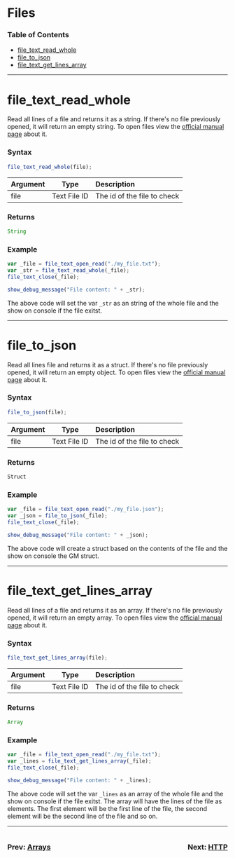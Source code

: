# Files
### Table of Contents
- [file_text_read_whole](#file_text_read_whole)
- [file_to_json](#file_to_json)
- [file_text_get_lines_array](#file_text_get_lines_array)

---
# file_text_read_whole
Read all lines of a file and returns it as a string. If there's no file previously opened, it will return an empty string. To open files view the [official manual page](https://manual.yoyogames.com/GameMaker_Language/GML_Reference/File_Handling/Text_Files/file_text_open_read.htm) about it.

### Syntax
  ```js
  file_text_read_whole(file);
  ```

| Argument | Type | Description |
| :--- | :---: | :--- |
| file | Text File ID | The id of the file to check |
### Returns
  ```js
  String
  ```

### Example
```js
var _file = file_text_open_read("./my_file.txt"); 
var _str = file_text_read_whole(_file);
file_text_close(_file);

show_debug_message("File content: " + _str);
```

The above code will set the var `_str` as an string of the whole file and the show on console if the file exitst.

---

# file_to_json
Read all lines file and returns it as a struct. If there's no file previously opened, it will return an empty object. To open files view the [official manual page](https://manual.yoyogames.com/GameMaker_Language/GML_Reference/File_Handling/Text_Files/file_text_open_read.htm) about it.

### Syntax
  ```js
  file_to_json(file);
  ```

| Argument | Type | Description |
| :--- | :---: | :--- |
| file | Text File ID | The id of the file to check |
### Returns
  ```js
  Struct
  ```

### Example
```js
var _file = file_text_open_read("./my_file.json"); 
var _json = file_to_json(_file);
file_text_close(_file);

show_debug_message("File content: " + _json);
```

The above code will create a struct based on the contents of the file and the show on console the GM struct.

---
# file_text_get_lines_array
Read all lines of a file and returns it as an array. If there's no file previously opened, it will return an empty array. To open files view the [official manual page](https://manual.yoyogames.com/GameMaker_Language/GML_Reference/File_Handling/Text_Files/file_text_open_read.htm) about it.

### Syntax
  ```js
  file_text_get_lines_array(file);
  ```

| Argument | Type | Description |
| :--- | :---: | :--- |
| file | Text File ID | The id of the file to check |
### Returns
  ```js
  Array
  ```

### Example
```js
var _file = file_text_open_read("./my_file.txt"); 
var _lines = file_text_get_lines_array(_file);
file_text_close(_file);

show_debug_message("File content: " + _lines);
```

The above code will set the var `_lines` as an array of the whole file and the show on console if the file exitst. The array will have the lines of the file as elements. The first element will be the first line of the file, the second element will be the second line of the file and so on.

---

<div style="display: flex; justify-content: space-between; align-items: center;">
  <div style="text-align: left; width: 50%">
    <h3>
      Prev: 
      <a href="Arrays.md">Arrays</a>
    </h3>
  </div>

  <div style="text-align: right; width: 50%">
    <h3>
      Next: 
      <a href="HTTP.md">HTTP</a>
    </h3>
  </div>
</div>
